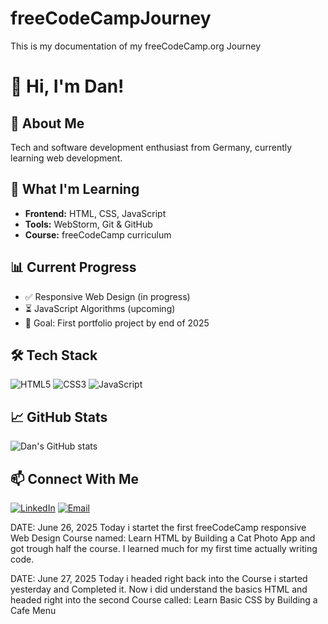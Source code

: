 # freeCodeCampJourney
This is my documentation of my freeCodeCamp.org Journey

# 👋 Hi, I'm Dan!

## 🚀 About Me
Tech and software development enthusiast from Germany, currently learning web development.

## 🌱 What I'm Learning
- **Frontend:** HTML, CSS, JavaScript
- **Tools:** WebStorm, Git & GitHub
- **Course:** freeCodeCamp curriculum

## 📊 Current Progress
- ✅ Responsive Web Design (in progress)
- ⏳ JavaScript Algorithms (upcoming)
- 🎯 Goal: First portfolio project by end of 2025

## 🛠️ Tech Stack
![HTML5](https://img.shields.io/badge/-HTML5-E34F26?style=flat&logo=html5&logoColor=white)
![CSS3](https://img.shields.io/badge/-CSS3-1572B6?style=flat&logo=css3&logoColor=white)
![JavaScript](https://img.shields.io/badge/-JavaScript-F7DF1E?style=flat&logo=javascript&logoColor=black)

## 📈 GitHub Stats
![Dan's GitHub stats](https://github-readme-stats.vercel.app/api?username=DEIN-USERNAME&show_icons=true&theme=radical)

## 📫 Connect With Me
[![LinkedIn](https://img.shields.io/badge/-LinkedIn-0077B5?style=flat&logo=linkedin&logoColor=white)](dein-linkedin)
[![Email](https://img.shields.io/badge/-Email-D14836?style=flat&logo=gmail&logoColor=white)](mailto:deine-email)

DATE: June 26, 2025
Today i startet the first freeCodeCamp responsive Web Design Course named: Learn HTML by Building a Cat Photo App and got trough half the course. I learned much for my first time actually writing code.

DATE: June 27, 2025
Today i headed right back into the Course i started yesterday and Completed it. Now i did understand the basics HTML and headed right into the second Course called: Learn Basic CSS by Building a Cafe Menu 
